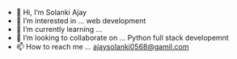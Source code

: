 - 👋 Hi, I’m Solanki Ajay
- 👀 I’m interested in ... web development 
- 🌱 I’m currently learning ...
- 💞️ I’m looking to collaborate on ... Python full stack developemnt 
- 📫 How to reach me ... ajaysolanki0568@gamil.com

<!---
Solamkijsdfojih/Solamkijsdfojih is a ✨ special ✨ repository because its `README.md` (this file) appears on your GitHub profile.
You can click the Preview link to take a look at your changes.
--->
